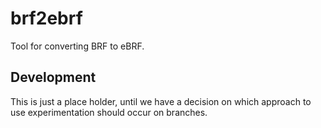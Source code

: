 # brf2ebrf
Tool for converting BRF to eBRF.

## Development
This is just a place holder, until we have a decision on which approach to use experimentation should occur on branches.
